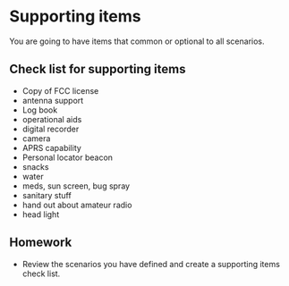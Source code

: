 # Supporting items

You are going to have items that common or optional to all scenarios.

## Check list for supporting items

- Copy of FCC license
- antenna support
- Log book
- operational aids
- digital recorder
- camera
- APRS capability
- Personal locator beacon
- snacks
- water
- meds, sun screen, bug spray
- sanitary stuff
- hand out about amateur radio
- head light

## Homework

- Review the scenarios you have defined and create a supporting items check list.
